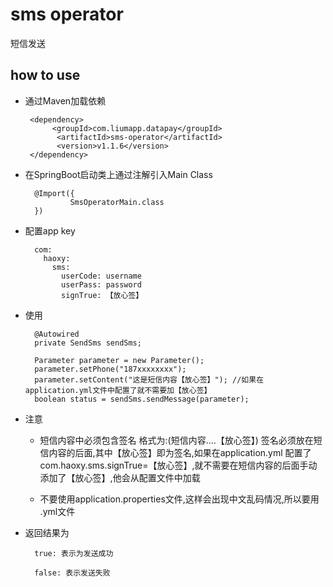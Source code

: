 # sms operator

短信发送

## how to use

* 通过Maven加载依赖
        
       <dependency>
            <groupId>com.liumapp.datapay</groupId>
             <artifactId>sms-operator</artifactId>
             <version>v1.1.6</version>
       </dependency>
        
* 在SpringBoot启动类上通过注解引入Main Class

        @Import({
                SmsOperatorMain.class
        })        
        
* 配置app key

        com:
          haoxy:
            sms:
              userCode: username 
              userPass: password
              signTrue: 【放心签】
                 
        
* 使用
        
        @Autowired
        private SendSms sendSms;
                
        Parameter parameter = new Parameter();
        parameter.setPhone("187xxxxxxxx");
        parameter.setContent("这是短信内容【放心签】"); //如果在application.yml文件中配置了就不需要加【放心签】
        boolean status = sendSms.sendMessage(parameter);
       
* 注意
     
    * 短信内容中必须包含签名 格式为:(短信内容....【放心签】) 签名必须放在短信内容的后面,其中【放心签】即为签名,如果在application.yml
     配置了 com.haoxy.sms.signTrue=【放心签】,就不需要在短信内容的后面手动添加了【放心签】,他会从配置文件中加载
     
    * 不要使用application.properties文件,这样会出现中文乱码情况,所以要用 .yml文件   
                   
                       
* 返回结果为

        true: 表示为发送成功
        
        false: 表示发送失败 
        
      
    
    
